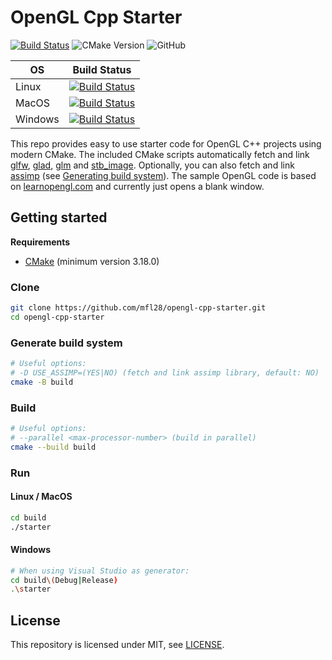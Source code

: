 # OpenGL Cpp Starter

[![Build Status](https://dev.azure.com/mfl28/opengl-cpp-starter/_apis/build/status/mfl28.opengl-cpp-starter?branchName=master)](https://dev.azure.com/mfl28/opengl-cpp-starter/_build/latest?definitionId=2&branchName=master)
![CMake Version](https://img.shields.io/badge/CMake-3.18-blue)
![GitHub](https://img.shields.io/github/license/mfl28/opengl-cpp-starter)

| OS      | Build Status                                                                                                                                                                                                                                   |
| ------- | ---------------------------------------------------------------------------------------------------------------------------------------------------------------------------------------------------------------------------------------------- |
| Linux   | [![Build Status](https://dev.azure.com/mfl28/opengl-cpp-starter/_apis/build/status/mfl28.opengl-cpp-starter?branchName=master&jobName=Linux)](https://dev.azure.com/mfl28/opengl-cpp-starter/_build/latest?definitionId=2&branchName=master)   |
| MacOS   | [![Build Status](https://dev.azure.com/mfl28/opengl-cpp-starter/_apis/build/status/mfl28.opengl-cpp-starter?branchName=master&jobName=MacOS)](https://dev.azure.com/mfl28/opengl-cpp-starter/_build/latest?definitionId=2&branchName=master)   |
| Windows | [![Build Status](https://dev.azure.com/mfl28/opengl-cpp-starter/_apis/build/status/mfl28.opengl-cpp-starter?branchName=master&jobName=Windows)](https://dev.azure.com/mfl28/opengl-cpp-starter/_build/latest?definitionId=2&branchName=master) |

This repo provides easy to use starter code for OpenGL C++ projects 
using modern CMake. The included CMake scripts automatically fetch and link [glfw](https://github.com/glfw/glfw), [glad](https://github.com/Dav1dde/glad), [glm](https://github.com/g-truc/glm) and [stb_image](https://github.com/nothings/stb). Optionally, you can also fetch and link [assimp](https://github.com/assimp/assimp) (see [Generating build system](#generate-build-system)). The sample OpenGL code is based on [learnopengl.com](https://learnopengl.com) and currently just opens a blank window. 

## Getting started

**Requirements**

-   [CMake](https://cmake.org/) (minimum version 3.18.0)

### Clone

```bash
git clone https://github.com/mfl28/opengl-cpp-starter.git
cd opengl-cpp-starter
```

### Generate build system

```bash
# Useful options:
# -D USE_ASSIMP=(YES|NO) (fetch and link assimp library, default: NO)
cmake -B build
```

### Build

```bash
# Useful options:
# --parallel <max-processor-number> (build in parallel)
cmake --build build
```

### Run

#### Linux / MacOS

```bash
cd build
./starter
```

#### Windows

```bash
# When using Visual Studio as generator:
cd build\(Debug|Release)
.\starter
```

## License

This repository  is licensed under MIT, see [LICENSE](LICENSE).
